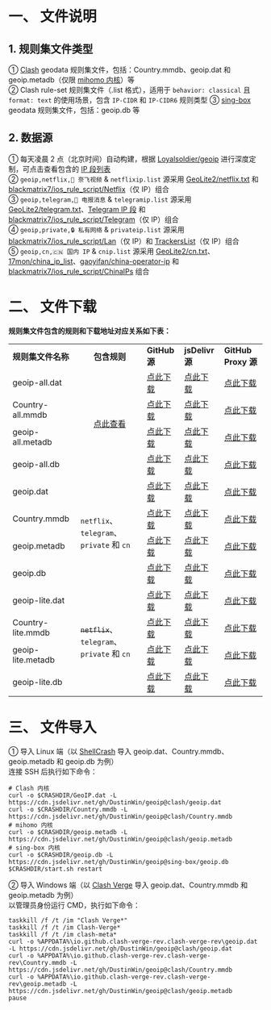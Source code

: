 # 一、 文件说明
## 1. 规则集文件类型
① [Clash](https://github.com/Dreamacro/clash) geodata 规则集文件，包括：Country.mmdb、geoip.dat 和 geoip.metadb（仅限 [mihomo 内核](https://github.com/MetaCubeX/mihomo)）等  
② Clash rule-set 规则集文件（.list 格式），适用于 `behavior: classical` 且 `format: text` 的使用场景，包含 `IP-CIDR` 和 `IP-CIDR6` 规则类型
③ [sing-box](https://github.com/SagerNet/sing-box) geodata 规则集文件，包括：geoip.db 等
## 2. 数据源
① 每天凌晨 2 点（北京时间）自动构建，根据 [Loyalsoldier/geoip](https://github.com/Loyalsoldier/geoip) 进行深度定制，可点击查看包含的 [IP 段列表](https://github.com/DustinWin/geoip/tree/ips)  
② `geoip,netflix,🎥 奈飞视频` & `netflixip.list` 源采用 [GeoLite2/netflix.txt](https://dev.maxmind.com/geoip/geolite2-free-geolocation-data) 和 [blackmatrix7/ios_rule_script/Netflix](https://github.com/blackmatrix7/ios_rule_script/tree/master/rule/Clash/Netflix)（仅 IP）组合  
③ `geoip,telegram,📲 电报消息` & `telegramip.list` 源采用 [GeoLite2/telegram.txt](https://dev.maxmind.com/geoip/geolite2-free-geolocation-data)、[Telegram IP 段](https://core.telegram.org/resources/cidr.txt) 和 [blackmatrix7/ios_rule_script/Telegram](https://github.com/blackmatrix7/ios_rule_script/tree/master/rule/Clash/Telegram)（仅 IP）组合  
④ `geoip,private,🔒 私有网络` & `privateip.list` 源采用 [blackmatrix7/ios_rule_script/Lan](https://github.com/blackmatrix7/ios_rule_script/tree/master/rule/Clash/Lan)（仅 IP）和 [TrackersList](https://github.com/XIU2/TrackersListCollection/blob/master/all.txt)（仅 IP）组合  
⑤ `geoip,cn,🇨🇳 国内 IP` & `cnip.list` 源采用 [GeoLite2/cn.txt](https://dev.maxmind.com/geoip/geolite2-free-geolocation-data)、[17mon/china_ip_list](https://github.com/17mon/china_ip_list)、[gaoyifan/china-operator-ip](https://github.com/gaoyifan/china-operator-ip) 和 [blackmatrix7/ios_rule_script/ChinaIPs](https://github.com/blackmatrix7/ios_rule_script/tree/master/rule/Clash/ChinaIPs) 组合
# 二、 文件下载
**规则集文件包含的规则和下载地址对应关系如下表：**
<table>
  <tr>
    <td><b>规则集文件名称</b></td>
    <td align="center"><b>包含规则</b></td>
    <td><b>GitHub 源</b></td>
    <td><b>jsDelivr 源</b></td>
    <td><b>GitHub Proxy 源</b></td>
  </tr>
  <tr>
    <td>geoip-all.dat</td>
    <td rowspan="4" align="center"><a href="https://github.com/Loyalsoldier/geoip/tree/release/text">点此查看</a></td>
    <td><a href="https://raw.githubusercontent.com/DustinWin/geoip/clash/geoip-all.dat">点此下载</a></td>
    <td><a href="https://cdn.jsdelivr.net/gh/DustinWin/geoip@clash/geoip-all.dat">点此下载</a></td>
    <td><a href="https://mirror.ghproxy.com/https://raw.githubusercontent.com/DustinWin/geoip/clash/geoip-all.dat">点此下载</a></td>
  </tr>
  <tr>
    <td>Country-all.mmdb</td>
    <td><a href="https://raw.githubusercontent.com/DustinWin/geoip/clash/Country-all.mmdb">点此下载</a></td>
    <td><a href="https://cdn.jsdelivr.net/gh/DustinWin/geoip@clash/Country-all.mmdb">点此下载</a></td>
    <td><a href="https://mirror.ghproxy.com/https://raw.githubusercontent.com/DustinWin/geoip/clash/Country-all.mmdb">点此下载</a></td>
  </tr>
  <tr>
    <td>geoip-all.metadb</td>
    <td><a href="https://raw.githubusercontent.com/DustinWin/geoip/clash/geoip-all.metadb">点此下载</a></td>
    <td><a href="https://cdn.jsdelivr.net/gh/DustinWin/geoip@clash/geoip-all.metadb">点此下载</a></td>
    <td><a href="https://mirror.ghproxy.com/https://raw.githubusercontent.com/DustinWin/geoip/clash/geoip-all.metadb">点此下载</a></td>
  </tr>
  <tr>
    <td>geoip-all.db</td>
    <td><a href="https://raw.githubusercontent.com/DustinWin/geoip/sing-box/geoip-all.db">点此下载</a></td>
    <td><a href="https://cdn.jsdelivr.net/gh/DustinWin/geoip@sing-box/geoip-all.db">点此下载</a></td>
    <td><a href="https://mirror.ghproxy.com/https://raw.githubusercontent.com/DustinWin/geoip/sing-box/geoip-all.db">点此下载</a></td>
  </tr>
  <tr>
    <td>geoip.dat</td>
    <td rowspan="4"><code>netflix</code>、<code>telegram</code>、<code>private</code> 和 <code>cn</code></td>
    <td><a href="https://raw.githubusercontent.com/DustinWin/geoip/clash/geoip.dat">点此下载</a></td>
    <td><a href="https://cdn.jsdelivr.net/gh/DustinWin/geoip@clash/geoip.dat">点此下载</a></td>
    <td><a href="https://mirror.ghproxy.com/https://raw.githubusercontent.com/DustinWin/geoip/clash/geoip.dat">点此下载</a></td>
  </tr>
  <tr>
    <td>Country.mmdb</td>
    <td><a href="https://raw.githubusercontent.com/DustinWin/geoip/clash/Country.mmdb">点此下载</a></td>
    <td><a href="https://cdn.jsdelivr.net/gh/DustinWin/geoip@clash/Country.mmdb">点此下载</a></td>
    <td><a href="https://mirror.ghproxy.com/https://raw.githubusercontent.com/DustinWin/geoip/clash/Country.mmdb">点此下载</a></td>
  </tr>
  <tr>
    <td>geoip.metadb</td>
    <td><a href="https://raw.githubusercontent.com/DustinWin/geoip/clash/geoip.metadb">点此下载</a></td>
    <td><a href="https://cdn.jsdelivr.net/gh/DustinWin/geoip@clash/geoip.metadb">点此下载</a></td>
    <td><a href="https://mirror.ghproxy.com/https://raw.githubusercontent.com/DustinWin/geoip/clash/geoip.metadb">点此下载</a></td>
  </tr>
  <tr>
    <td>geoip.db</td>
    <td><a href="https://raw.githubusercontent.com/DustinWin/geoip/sing-box/geoip.db">点此下载</a></td>
    <td><a href="https://cdn.jsdelivr.net/gh/DustinWin/geoip@sing-box/geoip.db">点此下载</a></td>
    <td><a href="https://mirror.ghproxy.com/https://raw.githubusercontent.com/DustinWin/geoip/sing-box/geoip.db">点此下载</a></td>
  </tr>
  <tr>
    <td>geoip-lite.dat</td>
    <td rowspan="4"><del><code>netflix</code></del>、<code>telegram</code>、<code>private</code> 和 <code>cn</code></td>
    <td><a href="https://raw.githubusercontent.com/DustinWin/geoip/clash/geoip-lite.dat">点此下载</a></td>
    <td><a href="https://cdn.jsdelivr.net/gh/DustinWin/geoip@clash/geoip-lite.dat">点此下载</a></td>
    <td><a href="https://mirror.ghproxy.com/https://raw.githubusercontent.com/DustinWin/geoip/clash/geoip-lite.dat">点此下载</a></td>
  </tr>
  <tr>
    <td>Country-lite.mmdb</td>
    <td><a href="https://raw.githubusercontent.com/DustinWin/geoip/clash/Country-lite.mmdb">点此下载</a></td>
    <td><a href="https://cdn.jsdelivr.net/gh/DustinWin/geoip@clash/Country-lite.mmdb">点此下载</a></td>
    <td><a href="https://mirror.ghproxy.com/https://raw.githubusercontent.com/DustinWin/geoip/clash/Country-lite.mmdb">点此下载</a></td>
  </tr>
  <tr>
    <td>geoip-lite.metadb</td>
    <td><a href="https://raw.githubusercontent.com/DustinWin/geoip/clash/geoip-lite.metadb">点此下载</a></td>
    <td><a href="https://cdn.jsdelivr.net/gh/DustinWin/geoip@clash/geoip-lite.metadb">点此下载</a></td>
    <td><a href="https://mirror.ghproxy.com/https://raw.githubusercontent.com/DustinWin/geoip/clash/geoip-lite.metadb">点此下载</a></td>
  </tr>
  <tr>
    <td>geoip-lite.db</td>
    <td><a href="https://raw.githubusercontent.com/DustinWin/geoip/sing-box/geoip-lite.db">点此下载</a></td>
    <td><a href="https://cdn.jsdelivr.net/gh/DustinWin/geoip@sing-box/geoip-lite.db">点此下载</a></td>
    <td><a href="https://mirror.ghproxy.com/https://raw.githubusercontent.com/DustinWin/geoip/sing-box/geoip-lite.db">点此下载</a></td>
  </tr>
</table>

# 三、 文件导入
① 导入 Linux 端（以 [ShellCrash](https://github.com/juewuy/ShellCrash) 导入 geoip.dat、Country.mmdb、geoip.metadb 和 geoip.db 为例）  
连接 SSH 后执行如下命令：
```
# Clash 内核
curl -o $CRASHDIR/GeoIP.dat -L https://cdn.jsdelivr.net/gh/DustinWin/geoip@clash/geoip.dat
curl -o $CRASHDIR/Country.mmdb -L https://cdn.jsdelivr.net/gh/DustinWin/geoip@clash/Country.mmdb
# mihomo 内核
curl -o $CRASHDIR/geoip.metadb -L https://cdn.jsdelivr.net/gh/DustinWin/geoip@clash/geoip.metadb
# sing-box 内核
curl -o $CRASHDIR/geoip.db -L https://cdn.jsdelivr.net/gh/DustinWin/geoip@sing-box/geoip.db
$CRASHDIR/start.sh restart
```
② 导入 Windows 端（以 [Clash Verge](https://github.com/clash-verge-rev/clash-verge-rev) 导入 geoip.dat、Country.mmdb 和 geoip.metadb 为例）  
以管理员身份运行 CMD，执行如下命令：
```
taskkill /f /t /im "Clash Verge*"
taskkill /f /t /im Clash-Verge*
taskkill /f /t /im clash-meta*
curl -o %APPDATA%\io.github.clash-verge-rev.clash-verge-rev\geoip.dat -L https://cdn.jsdelivr.net/gh/DustinWin/geoip@clash/geoip.dat
curl -o %APPDATA%\io.github.clash-verge-rev.clash-verge-rev\Country.mmdb -L https://cdn.jsdelivr.net/gh/DustinWin/geoip@clash/Country.mmdb
curl -o %APPDATA%\io.github.clash-verge-rev.clash-verge-rev\geoip.metadb -L https://cdn.jsdelivr.net/gh/DustinWin/geoip@clash/geoip.metadb
pause
```
